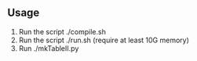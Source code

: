 ## Usage

 1. Run the script ./compile.sh
 2. Run the script ./run.sh (require at least 10G memory)
 3. Run ./mkTableII.py
